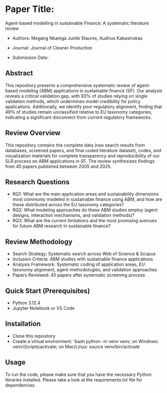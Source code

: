# Paper Title:
Agent-based modelling in sustainable Finance: A systematic literature review

- Authors: Megang Nkamga Junile Staures, Audrius Kabasinskas

- Journal: Journal of Cleaner Production

- Submission Date: 

## Abstract
This repository presents a comprehensive systematic review of agent-based modeling (ABM) applications in sustainable finance (SF). Our analysis reveals a critical validation gap, with 93% of studies relying on single validation methods, which undermines model credibility for policy applications. Additionally, we identify poor regulatory alignment, finding that 49% of studies remain unclassified relative to EU taxonomy categories, indicating a significant disconnect from current regulatory frameworks.

## Review Overview
This repository contains the complete data (raw search results from databases, screened papers, and final coded literature dataset), codes, and visualization materials for complete transparency and reproducibility of our SLR process on ABM applications in SF. The review synthesizes findings from 45 papers published between 2005 and 2025.

## Research Questions

- RQ1: What are the main application areas and sustainability dimensions most commonly modeled in sustainable finance using ABM, and how are these distributed across the EU taxonomy categories?
- RQ2: What modeling approaches do these ABM studies employ (agent designs, interaction mechanisms, and validation methods)?
- RQ3: What are the current limitations and the most promising avenues for future ABM research in sustainable finance?

## Review Methodology

- Search Strategy: Systematic search across Web of Science & Scopus
- Inclusion Criteria: ABM studies with sustainable finance applications
- Analysis Framework: Systematic coding of application areas, EU taxonomy alignment, agent methodologies, and validation approaches
- Papers Reviewed: 45 papers after systematic screening process

## Quick Start (Prerequisites)

- Python 3.12.4
- Jupyter Notebook or VS Code

## Installation
- Clone this repository
- Create a virtual environment:
'bash
python -m venv venv; on Windows: venv\Scripts\activate;  on Mac/Linux: source venv/bin/activate

## Usage
To run the code, please make sure that you have the necessary Python libraries installed. Please take a look at the requirements.txt file for dependencies.


